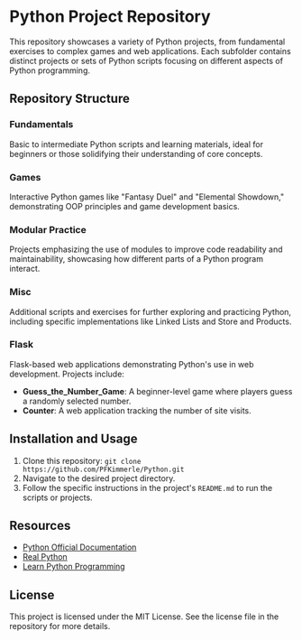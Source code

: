 # Python Project Repository

This repository showcases a variety of Python projects, from fundamental exercises to complex games and web applications. Each subfolder contains distinct projects or sets of Python scripts focusing on different aspects of Python programming.

## Repository Structure

### Fundamentals
Basic to intermediate Python scripts and learning materials, ideal for beginners or those solidifying their understanding of core concepts.

### Games
Interactive Python games like "Fantasy Duel" and "Elemental Showdown," demonstrating OOP principles and game development basics.

### Modular Practice
Projects emphasizing the use of modules to improve code readability and maintainability, showcasing how different parts of a Python program interact.

### Misc
Additional scripts and exercises for further exploring and practicing Python, including specific implementations like Linked Lists and Store and Products.

### Flask
Flask-based web applications demonstrating Python's use in web development. Projects include:

- **Guess_the_Number_Game**: A beginner-level game where players guess a randomly selected number.
- **Counter**: A web application tracking the number of site visits.



## Installation and Usage
1. Clone this repository: `git clone https://github.com/PFKimmerle/Python.git`
2. Navigate to the desired project directory.
3. Follow the specific instructions in the project's `README.md` to run the scripts or projects.

## Resources
- [Python Official Documentation](https://docs.python.org/3/)
- [Real Python](https://realpython.com/)
- [Learn Python Programming](https://www.learnpython.org/)

## License
This project is licensed under the MIT License. See the license file in the repository for more details.
